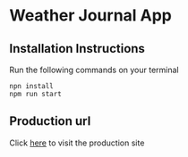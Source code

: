 # Weather Journal App

## Installation Instructions

Run the following commands on your terminal

```
npn install
npm run start
```

## Production url

Click [here](https://the-mugs-werther.heroku.app/) to visit the production site
